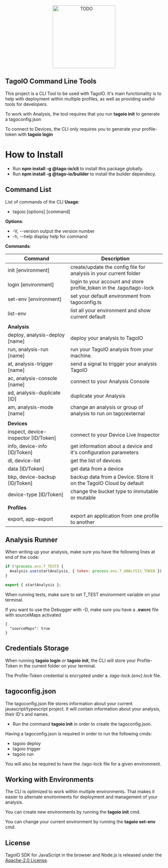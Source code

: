 <br/>
<p align="center">
  <img src="https://assets.tago.io/tagoio/tagoio.png" width="200px" alt="TODO"></img>
</p>

## TagoIO Command Line Tools
This project is a CLI Tool to be used with TagoIO. It's main functionality is to help with deployment within multiple profiles, as well as providing useful tools for developers.

To work with Analysis, the tool requires that you run **tagoio init** to generate a tagoconfig.json

To connect to Devices, the CLI only requires you to generate your profile-token with **tagoio login**

# How to Install
- Run **npm install -g @tago-io/cli** to install this package globally.
- Run **npm install -g @tago-io/builder** to install the builder dependecy.

## Command List
List of commands of the CLI
**Usage**:
- tagoio [options] [command]

**Options**:
-  -V, --version                          output the version number
-  -h, --help                             display help for command

**Commands**:

| Command | Description |
| ---- | ---- |
| init [environment] | create/update the config file for analysis in your current folder |
| login [environment] | login to your account and store profile_token in the .tago/tago-lock |
| set-env [environment] | set your default environment from tagoconfig.ts |
| list-env | list all your environment and show current default |
| | |
| **Analysis** | |
| deploy, analysis-deploy [name] | deploy your analysis to TagoIO |
| run, analysis-run [name] | run your TagoIO analysis from your machine. |
| at, analysis-trigger [name] | send a signal to trigger your analysis TagoIO |
| ac, analysis-console [name] | connect to your Analysis Console |
| ad, analysis-duplicate [ID] | duplicate your Analysis |
| am, analysis-mode [name] | change an analysis or group of analysis to run on tago/external |
| | |
| **Devices** | |
| inspect, device-inspector [ID/Token] | connect to your Device Live Inspector |
| info, device-info [ID/Token] | get information about a device and it's configuration parameters |
| dl, device-list  | get the list of devices |
| data [ID/Token] | get data from a device |
| bkp, device-backup [ID/Token] | backup data from a Device. Store it on the TagoIO Cloud by default |
| device-type [ID/Token] | change the bucket type to immutable or mutable |
| |
| **Profiles** | |
| export, app-export | export an application from one profile to another |

## Analysis Runner
When writing up your analysis, make sure you have the following lines at end of the code:

```javascript
if (!process.env.T_TEST) {
  Analysis.use(startAnalysis, { token: process.env.T_ANALYSIS_TOKEN });
}

export { startAnalysis };
```

When running tests, make sure to set T_TEST environment variable on your terminal.

If you want to use the Debugger with -D, make sure you have a **.swcrc** file with sourceMaps activated

```
{
  "sourceMaps": true
}
```

## Credentials Storage
When running **tagoio login** or **tagoio init**, the CLI will store your Profile-Token in the current folder on your terminal.

The Profile-Token credential is encrypted under a *.tago-lock.{env}.lock* file.

## tagoconfig.json
The tagoconfig.json file stores information about your current javascript/typescript project. It will contain information about your analysis, their ID's and names.

- Run the command **tagoio init** in order to create the tagoconfig.json.

Having a tagoconfig.json is required in order to run the following cmds:
* tagoio deploy
* tagoio trigger
* tagoio run

You will also be required to have the .tago-lock file for a given environment.


## Working with Environments
The CLI is optimized to work within multiple environments. That makes it easier to alternate environments for deployment and management of your analysis.

You can create new environments by running the **tagoio init** cmd.

You can change your current environment by running the **tagoio set-env** cmd.

## License

TagoIO SDK for JavaScript in the browser and Node.js is released under the [Apache-2.0 License](https://github.com/tagoio-cli/blob/master/LICENSE.md).

